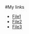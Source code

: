 #My links
* [File1](https://github.com/mybatete/my-files/blob/master/question1.R)
* [File2](https://github.com/mybatete/my-files/blob/master/question2.R)
* [File3](https://github.com/mybatete/my-files/blob/master/question3.R)

